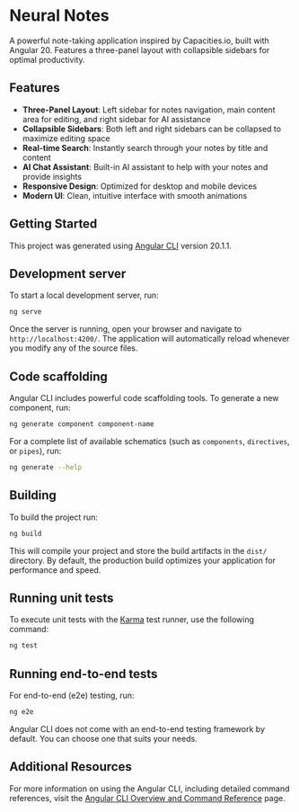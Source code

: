 # Neural Notes

A powerful note-taking application inspired by Capacities.io, built with Angular 20. Features a three-panel layout with collapsible sidebars for optimal productivity.

## Features

- **Three-Panel Layout**: Left sidebar for notes navigation, main content area for editing, and right sidebar for AI assistance
- **Collapsible Sidebars**: Both left and right sidebars can be collapsed to maximize editing space
- **Real-time Search**: Instantly search through your notes by title and content
- **AI Chat Assistant**: Built-in AI assistant to help with your notes and provide insights
- **Responsive Design**: Optimized for desktop and mobile devices
- **Modern UI**: Clean, intuitive interface with smooth animations

## Getting Started

This project was generated using [Angular CLI](https://github.com/angular/angular-cli) version 20.1.1.

## Development server

To start a local development server, run:

```bash
ng serve
```

Once the server is running, open your browser and navigate to `http://localhost:4200/`. The application will automatically reload whenever you modify any of the source files.

## Code scaffolding

Angular CLI includes powerful code scaffolding tools. To generate a new component, run:

```bash
ng generate component component-name
```

For a complete list of available schematics (such as `components`, `directives`, or `pipes`), run:

```bash
ng generate --help
```

## Building

To build the project run:

```bash
ng build
```

This will compile your project and store the build artifacts in the `dist/` directory. By default, the production build optimizes your application for performance and speed.

## Running unit tests

To execute unit tests with the [Karma](https://karma-runner.github.io) test runner, use the following command:

```bash
ng test
```

## Running end-to-end tests

For end-to-end (e2e) testing, run:

```bash
ng e2e
```

Angular CLI does not come with an end-to-end testing framework by default. You can choose one that suits your needs.

## Additional Resources

For more information on using the Angular CLI, including detailed command references, visit the [Angular CLI Overview and Command Reference](https://angular.dev/tools/cli) page.
